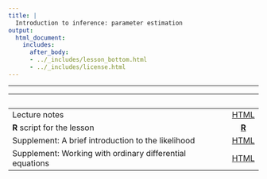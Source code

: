 ```yaml
---
title: |
  Introduction to inference: parameter estimation
output:
  html_document:
    includes:
      after_body:
      - ../_includes/lesson_bottom.html
      - ../_includes/license.html
---
```


----------------------

| &nbsp;                                                   | &nbsp;                  |
|:---------------------------------------------------------|:-----------------------:|
| Lecture notes                                            | [HTML](parest.html)     |
| **R** script for the lesson                              | [**R**](parest.R)       |
| Supplement: A brief introduction to the likelihood       | [HTML](likelihood.html) |
| Supplement: Working with ordinary differential equations | [HTML](odes.html)       |

